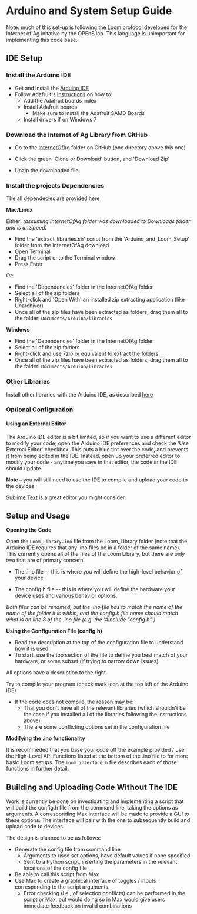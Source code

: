 # Arduino and System Setup Guide

Note: much of this set-up is following the Loom protocol developed for the Internet of Ag initative by the OPEnS lab. This language is unimportant for implementing this code base.

## IDE Setup

### **Install the Arduino IDE** 

- Get and install the [Arduino IDE](https://www.arduino.cc/en/Main/Software)
- Follow Adafruit's [instructions](https://learn.adafruit.com/adafruit-feather-m0-basic-proto/overview) on how to:
  - Add the Adafruit boards index
  - Install Adafruit boards
    - Make sure to install the Adafruit SAMD Boards
  - Install drivers if on Windows 7

### **Download the Internet of Ag Library from GitHub**

- Go to the [InternetOfAg](https://github.com/OPEnSLab-OSU/InternetOfAg) folder on GitHub (one directory above this one)

- Click the green 'Clone or Download' button, and 'Download Zip'

- Unzip the downloaded file

### **Install the projects Dependencies**

The all dependecies are provided [here](https://github.com/OPEnSLab-OSU/InternetOfAg/tree/master/Dependencies)

**Mac/Linux**

Either: *(assuming InternetOfAg folder was downloaded to Downloads folder and is unzipped)*

- Find the 'extract_libraries.sh' script from the 'Arduino_and_Loom_Setup' folder from the InternetOfAg download
- Open Terminal
- Drag the script onto the Terminal window
- Press Enter

Or:

- Find the 'Dependencies' folder in the InternetOfAg folder
- Select all of the zip folders
- Right-click and 'Open With' an installed zip extracting application (like Unarchiver)
- Once all of the zip files have been extracted as folders, drag them all to the folder: `Documents/Arduino/libraries ` 

**Windows**

- Find the 'Dependencies' folder in the InternetOfAg folder
- Select all of the zip folders
- Right-click and use 7zip or equivalent to extract the folders
- Once all of the zip files have been extracted as folders, drag them all to the folder: `Documents/Arduino/libraries ` 

### Other Libraries

Install other libraries with the Arduino IDE, as described [here](https://www.arduino.cc/en/guide/libraries)

### **Optional Configuration**

#### **Using an External Editor**

The Arduino IDE editor is a bit limited, so if you want to use a different editor to modify your code, open the Arduino IDE preferences and check the 'Use External Editor' checkbox. This puts a blue tint over the code, and prevents it from being edited in the IDE. Instead, open up your preferred editor to modify your code - anytime you save in that editor, the code in the IDE should update.

**Note –** you will still need to use the IDE to compile and upload your code to the devices 

[Sublime Text](https://www.sublimetext.com) is a great editor you might consider.



## Setup and Usage

**Opening the Code**

Open the `Loom_Library.ino` file from the Loom_Library folder (note that the Arduino IDE requires that any .ino files be in a folder of the same name). This currently opens all of the files of the Loom Library, but there are only two that are of primary concern.

- The .ino file -- this is where you will define the high-level behavior of your device 

- The config.h file -- this is where you will define the hardware your device uses and various behavior options.

*Both files can be renamed, but the .ino file has to match the name of the name of the folder it is within, and the config.h file name should match what is on line 8 of the .ino file (e.g. the '#include "config.h"')*

**Using the Configuration File (config.h)**

- Read the description at the top of the configuration file to understand how it is used
- To start, use the top section of the file to define you best match of your hardware, or some subset (if trying to narrow down issues)

All options have a description to the right

Try to compile your program (check mark icon at the top left of the Arduino IDE)

- If the code does not compile, the reason may be:
  - That you don't have all of the relevant libraries (which shouldn't be the case if you installed all of the libraries following the instructions above)
  - The are some conflicting options set in the configuration file

**Modifying the .ino functionality**

It is recommeded that you base your code off the example provided / use the High-Level API Functions listed at the bottom of the .ino file to for more basic Loom setups. The `loom_interface.h` file describes each of those functions in further detail. 



## Building and Uploading Code Without The IDE

Work is currently be done on investigating and implementing a script that will build the config.h file from the command line, taking the options as arguments. A corresponding Max interface will be made to provide a GUI to these options. The interface will pair with the one to subsequently build and upload code to devices.

The design is planned to be as follows:

- Generate the config file from command line 
  - Arguments to used set options, have default values if none specified
  - Sent to a Python script, inserting the parameters in the relevant locations of the config file
- Be able to call this script from Max
- Use Max to create a graphical interface of toggles / inputs corresponding to the script arguments.
  - Error checking (i.e., of selection conflicts) can be performed in the script or Max, but would doing so in Max would give users immediate feedback on invalid combinations
